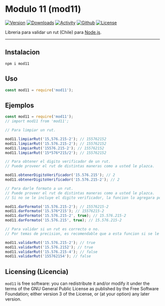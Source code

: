 # Modulo 11 (mod11)

[![Version](https://img.shields.io/npm/v/mod11?color=red&logo=npm)](https://www.npmjs.com/package/mod11)
[![Downloads](https://img.shields.io/npm/dw/mod11?logo=npm)](https://www.npmjs.com/package/mod11)
[![Activity](https://img.shields.io/github/last-commit/prxvvy/mod11?color=blue&logo=github)](https://github.com/prxvvy/mod11)
[![Github](https://img.shields.io/github/package-json/v/prxvvy/mod11?color=yellow&label=github&logo=github)](https://github.com/prxvvy/mod11)
[![License](https://img.shields.io/github/license/prxvvy/mod11?color=brown&logo=GNU)](https://github.com/prxvvy/mod11/blob/master/COPYING)

Libreria para validar un rut (Chile) para [Node.js](https://nodejs.org/en/).

---

## Instalacion

```
npm i mod11
```

## Uso

```js
const mod11 = require('mod11');
```

## Ejemplos

```js
const mod11 = require('mod11');
// import mod11 from 'mod11';

// Para limpiar un rut.

mod11.limpiarRut('15,576.215-2'); // 155762152
mod11.limpiarRut('15.576.215-2'); // 155762152
mod11.limpiarRut('15576.215-2'); // 155762152
mod11.limpiarRut('15*576*215/2'); // 155762152

// Para obtener el digito verificador de un rut.
// Puede proveer el rut de distintas maneras como a usted le plazca.

mod11.obtenerDigitoVerificador('15.576.215'); // 2
mod11.obtenerDigitoVerificador('15.576.215-2'); // 2

// Para darle formato a un rut.
// Puede proveer el rut de distintas maneras como a usted le plazca.
// Si no se le incluye el digito verificador, la funcion lo agregara por usted.

mod11.darFormato('15.576.215-2'); // 15576215-2
mod11.darFormato('15.576*215'); // 15576215-2
mod11.darFormato('15.576.215-2', true); // 15.576.215-2
mod11.darFormato('15.576.215', true); // 15.576.215-2

// Para validar si un rut es correcto o no.
// Por temas de precision, es recomendable que a esta funcion si se le pase un rut completo, osease, con digito verificador. Da igual si se le pasa con puntos o guion.

mod11.validarRut('15.576.215-2'); // true
mod11.validarRut('15.576.2152'); // true
mod11.validarRut('15.576.215-4'); // false
mod11.validarRut('155762154'); // false
```

## Licensing (Licencia)

`mod11` is free software: you can redistribute it and/or modify
it under the terms of the GNU General Public License as published by
the Free Software Foundation; either version 3 of the License, or
(at your option) any later version.

